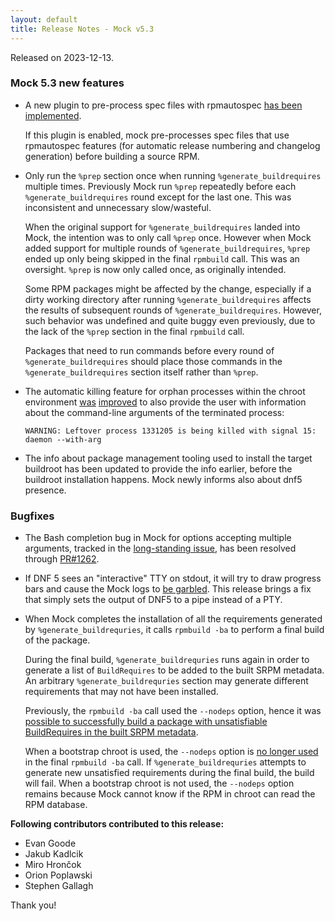 ```yaml
---
layout: default
title: Release Notes - Mock v5.3
---
```


Released on 2023-12-13.

### Mock 5.3 new features

- A new plugin to pre-process spec files with rpmautospec [has been
  implemented][PR#1253].

  If this plugin is enabled, mock pre-processes spec files that use rpmautospec
  features (for automatic release numbering and changelog generation) before
  building a source RPM.

- Only run the `%prep` section once when running `%generate_buildrequires`
  multiple times.
  Previously Mock run `%prep` repeatedly before each `%generate_buildrequires`
  round except for the last one.  This was inconsistent and unnecessary
  slow/wasteful.

  When the original support for `%generate_buildrequires` landed into Mock,
  the intention was to only call `%prep` once.
  However when Mock added support for multiple rounds of
  `%generate_buildrequires`, `%prep` ended up only being skipped in the final
  `rpmbuild` call. This was an oversight.  `%prep` is now only called once, as
  originally intended.

  Some RPM packages might be affected by the change, especially if a dirty
  working directory after running `%generate_buildrequires` affects the results
  of subsequent rounds of `%generate_buildrequires`.  However, such behavior was
  undefined and quite buggy even previously, due to the lack of the `%prep`
  section in the final `rpmbuild` call.

  Packages that need to run commands before every round of
  `%generate_buildrequires` should place those commands in the
  `%generate_buildrequires` section itself rather than `%prep`.

- The automatic killing feature for orphan processes within the chroot environment
  [was][PR#1255] [improved][PR#1268] to also provide the user with information
  about the command-line arguments of the terminated process:

  `WARNING: Leftover process 1331205 is being killed with signal 15: daemon --with-arg`

- The info about package management tooling used to install the target buildroot
  has been updated to provide the info earlier, before the buildroot
  installation happens.  Mock newly informs also about dnf5 presence.


### Bugfixes

- The Bash completion bug in Mock for options accepting multiple arguments,
  tracked in the [long-standing issue][issue#746], has been resolved through [PR#1262].

- If DNF 5 sees an "interactive" TTY on stdout, it will try to draw progress bars
  and cause the Mock logs to [be garbled](https://github.com/fedora-copr/copr/issues/3040).
  This release brings a fix that simply sets the output of DNF5 to a pipe instead
  of a PTY.

- When Mock completes the installation of all the requirements generated
  by `%generate_buildrequries`, it calls `rpmbuild -ba` to perform a final build
  of the package.

  During the final build, `%generate_buildrequries` runs again in order to
  generate a list of `BuildRequires` to be added to the built SRPM metadata.
  An arbitrary `%generate_buildrequries` section may generate different
  requirements that may not have been installed.

  Previously, the `rpmbuild -ba` call used the `--nodeps` option,
  hence it was [possible to successfully build a package with
  unsatisfiable BuildRequires in the built SRPM metadata][issue#1246].

  When a bootstrap chroot is used, the `--nodeps` option is
  [no longer used][PR#1249] in the final `rpmbuild -ba` call.
  If `%generate_buildrequries` attempts to generate new unsatisfied requirements
  during the final build, the build will fail.
  When a bootstrap chroot is not used, the `--nodeps` option remains because
  Mock cannot know if the RPM in chroot can read the RPM database.

**Following contributors contributed to this release:**

 * Evan Goode
 * Jakub Kadlcik
 * Miro Hrončok
 * Orion Poplawski
 * Stephen Gallagh

Thank you!

[issue#746]: https://github.com/rpm-software-management/mock/issues/746
[PR#1268]: https://github.com/rpm-software-management/mock/pull/1268
[issue#1246]: https://github.com/rpm-software-management/mock/issues/1246
[PR#1255]: https://github.com/rpm-software-management/mock/pull/1255
[PR#1262]: https://github.com/rpm-software-management/mock/pull/1262
[PR#1249]: https://github.com/rpm-software-management/mock/pull/1249
[PR#1253]: https://github.com/rpm-software-management/mock/pull/1253
